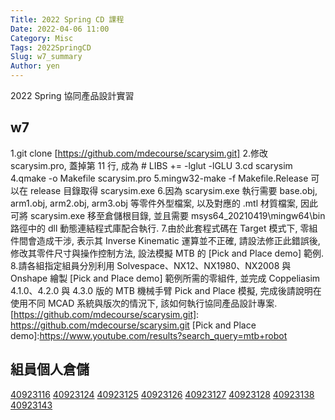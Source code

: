 ```yaml
---
Title: 2022 Spring CD 課程
Date: 2022-04-06 11:00
Category: Misc
Tags: 2022SpringCD
Slug: w7_summary
Author: yen
---
```


2022 Spring 協同產品設計實習

<!-- PELICAN_END_SUMMARY -->

w7
----

1.git clone [https://github.com/mdecourse/scarysim.git]
2.修改 scarysim.pro, 蓋掉第 11 行, 成為 # LIBS     += -lglut -lGLU
3.cd scarysim
4.qmake -o Makefile scarysim.pro
5.mingw32-make -f Makefile.Release 可以在 release 目錄取得 scarysim.exe
6.因為 scarysim.exe 執行需要 base.obj, arm1.obj, arm2.obj, arm3.obj 等零件外型檔案, 以及對應的 .mtl 材質檔案, 因此可將 scarysim.exe 移至倉儲根目錄, 並且需要 msys64_20210419\mingw64\bin 路徑中的 dll 動態連結程式庫配合執行.
7.由於此套程式碼在 Target 模式下, 零組件間會造成干涉, 表示其 Inverse Kinematic 運算並不正確, 請設法修正此錯誤後, 修改其零件尺寸與操作控制方法, 設法模擬 MTB 的 [Pick and Place demo] 範例.
8.請各組指定組員分別利用 Solvespace、NX12、NX1980、NX2008 與 Onshape 繪製 [Pick and Place demo] 範例所需的零組件, 並完成 Coppeliasim 4.1.0、4.2.0 與 4.3.0 版的 MTB 機械手臂 Pick and Place 模擬, 完成後請說明在使用不同 MCAD 系統與版次的情況下, 該如何執行協同產品設計專案.
[https://github.com/mdecourse/scarysim.git]: https://github.com/mdecourse/scarysim.git
[Pick and Place demo]:https://www.youtube.com/results?search_query=mtb+robot

組員個人倉儲
----
[40923116]   [40923124] 
[40923125]   [40923126] 
[40923127]   [40923128] 
[40923138]   [40923143]

[40923116]:https://40923116.github.io/cd2022
[40923124]:https://40923124.github.io/cd2022
[40923125]:https://40923125.github.io/cd2022
[40923126]:https://40923126-1.github.io/cd2022
[40923127]:https://40923127-1.github.io/cd2022
[40923128]:https://40923128.github.io/cd2022
[40923138]:https://40923138.github.io/cd2022
[40923143]:https://40923143.github.io/cd2022
